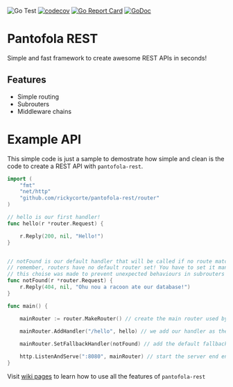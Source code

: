 ![Go Test](https://github.com/rickycorte/pantofola-rest/workflows/Go%20Test/badge.svg)
[![codecov](https://codecov.io/gh/rickycorte/pantofola-rest/branch/master/graph/badge.svg)](https://codecov.io/gh/rickycorte/pantofola-rest)
[![Go Report Card](https://goreportcard.com/badge/github.com/rickycorte/pantofola-rest)](https://goreportcard.com/report/github.com/rickycorte/pantofola-rest)
 [![GoDoc](https://godoc.org/github.comrickycorte/pantofola-rest?status.svg)](http://godoc.org/github.com/rickycorte/pantofola-rest)

# Pantofola REST

Simple and fast framework to create awesome REST APIs in seconds!

## Features

- Simple routing
- Subrouters 
- Middleware chains

# Example API

This simple code is just a sample to demostrate how simple and clean is the code to create a REST API with `pantofola-rest`.


```go
import (
	"fmt"
	"net/http"
	"github.com/rickycorte/pantofola-rest/router"
)

// hello is our first handler!
func hello(r *router.Request) {

	r.Reply(200, nil, "Hello!")
}


// notFound is our default handler that will be called if no route match
// remember, routers have no default router set! You have to set it manually
// this choise was made to prevent unexpected behaviours in subrouters
func notFound(r *router.Request) {
	r.Reply(404, nil, "Ohu nou a racoon ate our database!")
}

func main() {

    mainRouter := router.MakeRouter() // create the main router used by our app
    
    mainRouter.AddHandler("/hello", hello) // we add our handler as the main router

    mainRouter.SetFallbackHandler(notFound) // add the default fallback handler

    http.ListenAndServe(":8080", mainRouter) // start the server end enjoy your REST API!
}

```

Visit [wiki pages](https://github.com/rickycorte/pantofola-rest/wiki) to learn how to use all the features of `pantofola-rest`